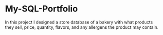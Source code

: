 # My-SQL-Portfolio
In this project I designed a store database of a bakery with what products they sell, price, quantity, flavors, and any allergens the product may contain. 
